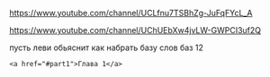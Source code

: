 https://www.youtube.com/channel/UCLfnu7TSBhZg-JuFqFYcL_A

https://www.youtube.com/channel/UChUEbXw4jvLW-GWPCI3uf2Q


пусть леви обьяснит как набрать базу слов баз 12

```
<a href="#part1">Глава 1</a>
```

